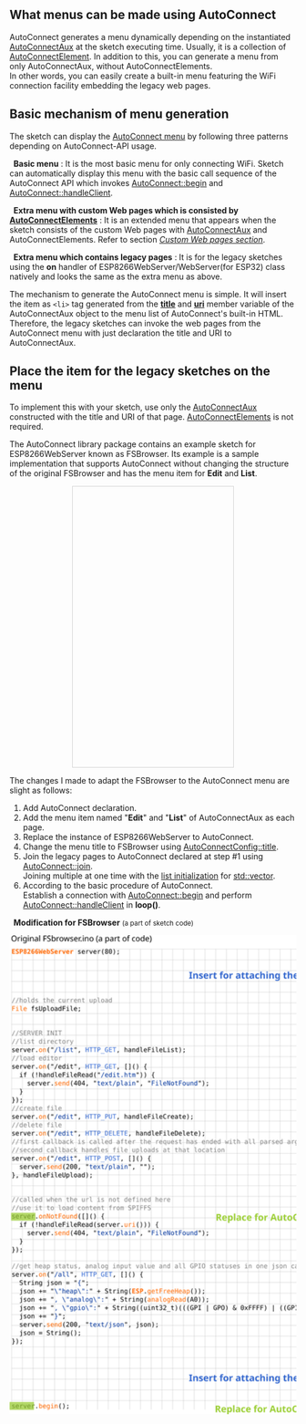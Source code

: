## What menus can be made using AutoConnect

AutoConnect generates a menu dynamically depending on the instantiated [AutoConnectAux](acintro.md#how-it-works) at the sketch executing time. Usually, it is a collection of [AutoConnectElement](acelements.md). In addition to this, you can generate a menu from only AutoConnectAux, without AutoConnectElements.<br>In other words, you can easily create a built-in menu featuring the WiFi connection facility embedding the legacy web pages.

## Basic mechanism of menu generation

The sketch can display the [AutoConnect menu](menu.md) by following three patterns depending on AutoConnect-API usage.

<i class="fa fa-desktop"></i>&ensp;**Basic menu**
:    It is the most basic menu for only connecting WiFi. Sketch can automatically display this menu with the basic call sequence of the AutoConnect API which invokes [AutoConnect::begin](api.md#begin) and [AutoConnect::handleClient](api.md#handleclient).

<i class="fa fa-desktop"></i>&ensp;**Extra menu with custom Web pages which is consisted by [AutoConnectElements](acelements.md)**
:    It is an extended menu that appears when the sketch consists of the custom Web pages with [AutoConnectAux](acintro.md#how-it-works) and AutoConnectElements. Refer to section [*Custom Web pages section*](acintro.md#custom-web-pages-in-autoconnect-menu).

<i class="fa fa-desktop"></i>&ensp;**Extra menu which contains legacy pages**
:    It is for the legacy sketches using the **on** handler of ESP8266WebServer/WebServer(for ESP32) class natively and looks the same as the extra menu as above.

The mechanism to generate the AutoConnect menu is simple. It will insert the item as `<li>` tag generated from the [**title**](apiaux.md#autoconnectaux) and [**uri**](apiaux.md#autoconnectaux) member variable of the AutoConnectAux object to the menu list of AutoConnect's built-in HTML. Therefore, the legacy sketches can invoke the web pages from the AutoConnect menu with just declaration the title and URI to AutoConnectAux.

## Place the item for the legacy sketches on the menu

To implement this with your sketch, use only the [AutoConnectAux](apiaux.md#autoconnectaux) constructed with the title and URI of that page. [AutoConnectElements](acelements.md) is not required.

The AutoConnect library package contains an example sketch for ESP8266WebServer known as FSBrowser. Its example is a sample implementation that supports AutoConnect without changing the structure of the original FSBrowser and has the menu item for **Edit** and **List**.

<span style="display:block;margin-left:auto;margin-right:auto;width:282px;height:492px;border:1px solid lightgrey;"><img data-gifffer="images/aux_fsbrowser.gif" data-gifffer-height="490" data-gifffer-width="280" /></span>

The changes I made to adapt the FSBrowser to the AutoConnect menu are slight as follows:

1. Add AutoConnect declaration.
2. Add the menu item named "**Edit**" and "**List**" of AutoConnectAux as each page.
3. Replace the instance of ESP8266WebServer to AutoConnect.
4. Change the menu title to FSBrowser using [AutoConnectConfig::title](apiconfig.md#title).
5. Join the legacy pages to AutoConnect declared at step #1 using [AutoConnect::join](api.md#join).<br>Joining multiple at one time with the [list initialization](https://en.cppreference.com/w/cpp/language/list_initialization) for [std::vector](https://ja.cppreference.com/w/cpp/container/vector/vector).
6. According to the basic procedure of AutoConnect.<br>Establish a connection with [AutoConnect::begin](api.md#begin) and perform [AutoConnect::handleClient](api.md#handleclient) in **loop()**.

<i class="fa fa-code"></i>&ensp;**Modification for FSBrowser** <small>(a part  of sketch code)</small>

<div style="overflow:auto"><img style="width:auto;max-width:none;height:840px" src="images/fsbrowser_ba.svg" /></div>

<script>
  window.onload = function() {
    Gifffer();
  };
</script>
